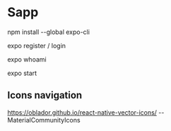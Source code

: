 # Sapp

npm install --global expo-cli

expo register / login

expo whoami

expo start

## Icons navigation

https://oblador.github.io/react-native-vector-icons/ 
-- MaterialCommunityIcons
